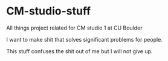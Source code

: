 # CM-studio-stuff
All things project related for CM studio 1 at CU Boulder

I want to make shit that solves significant problems for people.

This stuff confuses the shit out of me but I will not give up.
